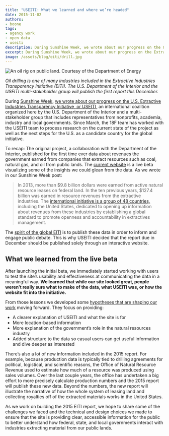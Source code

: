 ```yaml
---
title: "USEITI: What we learned and where we’re headed"
date: 2015-11-02
authors:
- boone
tags:
- agency work
- open data
- useiti
description: During Sunshine Week, we wrote about our progress on the U.S. Extractive Industries Transparency Initiative (USEITI). Since then, the 18F team has worked with the USEITI team to process research on the current state of the project as well as the next steps for the U.S. as a candidate country for the global initiative.
excerpt: During Sunshine Week, we wrote about our progress on the Extractive Industries Transparency Initiative, or EITI, an international coalition organized here by the U.S. Department of the Interior and a multi-stakeholder group that includes representatives from nonprofits, academia, industry and local governments. Since March, the 18F team has worked with the USEITI team to process research on the current state of the project as well as the next steps for the U.S. as a candidate country for the global initiative.
image: /assets/blog/eiti/drill.jpg
---
```

![An oil rig on public land. Courtesy of the Department of Energy]({{site.baseurl}}/assets/blog/eiti/drill.jpg)

_Oil drilling is one of many industries included in the Extractive Industries Transparency Initiative (EITI). The U.S. Department of the Interior and the USEITI multi-stakeholder group will publish the first report this December._

During [Sunshine Week](http://www.sunshineweek.org/), [we wrote about
our progress on the U.S. Extractive Industries Transparency Initiative, or
USEITI,](https://18f.gsa.gov/2015/03/18/sunshine-week-extractive-industries-transparency-initiative-event/) an international coalition organized here by the U.S. Department
of the Interior and a multi-stakeholder group that includes
representatives from nonprofits, academia, industry and local
governments. Since March, the 18F team has worked with the USEITI team
to process research on the current state of the project as well as the
next steps for the U.S. as a candidate country for the global
initiative.

To recap: The original project, a collaboration with the Department of
the Interior, published for the first time ever data about revenues the
government earned from companies that extract resources such as coal,
natural gas, and oil from public lands. The [current
website](https://useiti.doi.gov/) is a live beta visualizing some of
the insights we could glean from the data. As we wrote in our Sunshine
Week post:

> In 2013, more than $9.8 billion dollars were earned from active
> natural resource leases on federal land. In the ten previous years,
> $127.4 billion was earned in resource revenues from the extractive
> industries. The [international initiative is a
> group of 48 countries,](https://eiti.org) including the United
> States, dedicated to opening up information about revenues from these
> industries by establishing a global standard to promote openness and
> accountability in extractives management.

The [spirit of the global EITI](https://eiti.org/eiti/principles) is
to publish these data in order to inform and engage public debate. This
is why USEITI decided that the report due in December should be
published solely through an interactive website.

What we learned from the live beta
----------------------------------

After launching the initial beta, we immediately started working with
users to test the site’s usability and effectiveness at communicating
the data in a meaningful way. **We learned that while our site looked
great, people weren’t really sure what to make of the data, what USEITI
was, or how the website fit into the initiative.**

From those lessons we developed some [hypotheses that are shaping our
work](https://github.com/18F/doi-extractives-data/wiki/Hypotheses#functional-hypotheses)
moving forward. They focus on providing:

-   A clearer explanation of USEITI and what the site is for
-   More location-based information
-   More explanation of the government’s role in the natural resources industry
-   Added structure to the data so casual users can get useful information and dive deeper as interested

There’s also a lot of new information included in the 2015 report. For
example, because production data is typically tied to drilling
agreements for political, logistical, and scientific reasons, the Office
of Natural Resource Revenue used to estimate how much of a resource was
produced using sales volumes. Over the last couple years, the office has
undertaken a big effort to more precisely calculate production numbers
and the 2015 report will publish these new data. Beyond the numbers, the
new report will illustrate the narrative of how the whole system of
leasing land and collecting royalties off of the extracted materials
works in the United States.

As we work on building the 2015 EITI report, we hope to share some of
the challenges we faced and the technical and design choices we made to
ensure that the site is providing clear, accessible information for the
public to better understand how federal, state, and local governments
interact with industries extracting material from our public lands.
